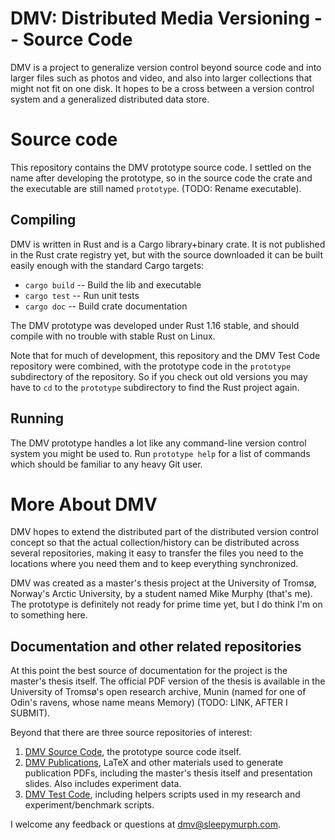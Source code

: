 DMV: Distributed Media Versioning -- Source Code
==================================================

DMV is a project to generalize version control beyond source code and into
larger files such as photos and video, and also into larger collections that
might not fit on one disk. It hopes to be a cross between a version control
system and a generalized distributed data store.


Source code
==================================================

This repository contains the DMV prototype source code. I settled on the name
after developing the prototype, so in the source code the crate and the
executable are still named `prototype`. (TODO: Rename executable).


Compiling
--------------------------------------------------

DMV is written in Rust and is a Cargo library+binary crate. It is not published
in the Rust crate registry yet, but with the source downloaded it can be built
easily enough with the standard Cargo targets:

- `cargo build` -- Build the lib and executable
- `cargo test` -- Run unit tests
- `cargo doc` -- Build crate documentation

The DMV prototype was developed under Rust 1.16 stable, and should compile with
no trouble with stable Rust on Linux.

Note that for much of development, this repository and the DMV Test Code
repository were combined, with the prototype code in the `prototype`
subdirectory of the repository. So if you check out old versions you may have to
`cd` to the `prototype` subdirectory to find the Rust project again.


Running
--------------------------------------------------

The DMV prototype handles a lot like any command-line version control system you
might be used to. Run `prototype help` for a list of commands which should be
familiar to any heavy Git user.


More About DMV
==================================================

DMV hopes to extend the distributed part of the distributed version control
concept so that the actual collection/history can be distributed across several
repositories, making it easy to transfer the files you need to the locations
where you need them and to keep everything synchronized.

DMV was created as a master's thesis project at the University of Tromsø,
Norway's Arctic University, by a student named Mike Murphy (that's me). The
prototype is definitely not ready for prime time yet, but I do think I'm on to
something here.


Documentation and other related repositories
--------------------------------------------------

At this point the best source of documentation for the project is the master's
thesis itself. The official PDF version of the thesis is available in the
University of Tromsø's open research archive, Munin (named for one of Odin's
ravens, whose name means Memory) (TODO: LINK, AFTER I SUBMIT).

Beyond that there are three source repositories of interest:

1. [DMV Source Code]( https://github.com/sleepymurph/dmv), the prototype source
   code itself.
2. [DMV Publications]( https://github.com/sleepymurph/dmv-publications), LaTeX
   and other materials used to generate publication PDFs, including the master's
   thesis itself and presentation slides. Also includes experiment data.
3. [DMV Test Code]( https://github.com/sleepymurph/dmv-test-code), including
   helpers scripts used in my research and experiment/benchmark scripts.

I welcome any feedback or questions at <dmv@sleepymurph.com>.
